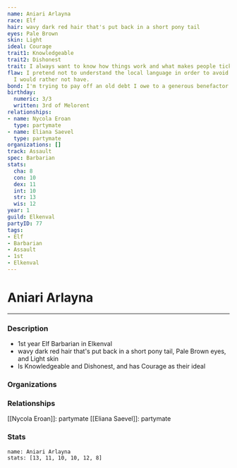 ```yaml
---
name: Aniari Arlayna
race: Elf
hair: wavy dark red hair that's put back in a short pony tail
eyes: Pale Brown
skin: Light
ideal: Courage
trait1: Knowledgeable
trait2: Dishonest
trait: I always want to know how things work and what makes people tick.
flaw: I pretend not to understand the local language in order to avoid interactions
  I would rather not have.
bond: I'm trying to pay off an old debt I owe to a generous benefactor.
birthday:
  numeric: 3/3
  written: 3rd of Melorent
relationships:
- name: Nycola Eroan
  type: partymate
- name: Eliana Saevel
  type: partymate
organizations: []
track: Assault
spec: Barbarian
stats:
  cha: 8
  con: 10
  dex: 11
  int: 10
  str: 13
  wis: 12
year: 1
guild: Elkenval
partyID: 77
tags:
- Elf
- Barbarian
- Assault
- 1st
- Elkenval
---
```

# Aniari Arlayna
---
### Description
- 1st year Elf Barbarian in Elkenval
- wavy dark red hair that's put back in a short pony tail, Pale Brown eyes, and Light skin
- Is Knowledgeable and Dishonest, and has Courage as their ideal

### Organizations
### Relationships
[[Nycola Eroan]]: partymate
[[Eliana Saevel]]: partymate
### Stats
```statblock
name: Aniari Arlayna
stats: [13, 11, 10, 10, 12, 8]
```